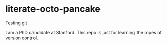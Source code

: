 # literate-octo-pancake
Testing git

I am a PhD candidate at Stanford. This repo is just for learning the ropes of version control.
